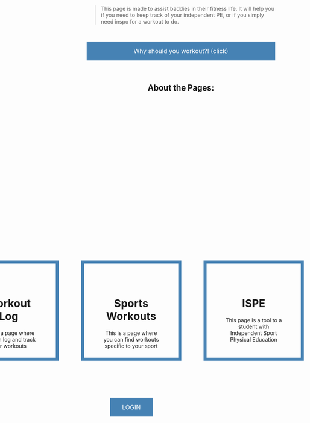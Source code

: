 <html>
<head>
<style>
.button2 {
  background-color: #4682B4;
  border: none;
  color: white;
  padding: 15px 32px;
  text-align: center;
  text-decoration: none;
  display: flex;
  font-size: 16px;
  margin: 4px 2px;
  cursor: pointer;
  justify-content: center;
  position: absolute;
  top: 1100px;
  left: 290px
}

</style>
</head>
<body>

<a href="http://localhost:4001/login" class="button2">LOGIN </a>

</body>
</html>

> This page is made to assist baddies in their fitness life. It will help you if you need to keep track of your independent PE, or if you simply need inspo for a workout to do.

<br>

<html>
<head>
<style>
.button {
  background-color: #4682B4;
  border: none;
  color: white;
  padding: 15px 32px;
  text-align: center;
  text-decoration: none;
  display: flex;
  font-size: 16px;
  margin: 4px 2px;
  cursor: pointer;
  justify-content: center
}

</style>
</head>
<body>

<a href="https://www.healthline.com/nutrition/10-benefits-of-exercise" class="button">Why should you workout?! (click) </a>

</body>
</html>


<br>


<html>
<head>
<style>
box1 {
  background-color: none;
  width: 150px;
  height: 150px;
  border: 8px solid steelblue;
  padding: 50px;
  margin: 50px;
  position: absolute;
  top: 690px;
  left: -160;
}
box2 {
  background-color: none;
  width: 150px;
  height: 150px;
  border: 8px solid steelblue;
  padding: 50px;
  margin: 50px;
  position: absolute;
  top: 690px;
  left: 165;
}
box3 {
  background-color: none;
  width: 150px;
  height: 150px;
  border: 8px solid steelblue;
  padding: 50px;
  margin: 50px;
  position: absolute;
  top: 690px;
  left: 490;
}

</style>
</head>
<body>

<h2 style="text-align:center">About the Pages:</h2>


<box1 style="text-align:center">
    <h1>Workout Log</h1>
    This is a page where you can log and track your workouts
</box1>
<box2 style="text-align:center">
    <h1>Sports Workouts</h1>
    This is a page where you can find workouts specific to your sport
</box2>
<box3 style="text-align:center">
    <h1>ISPE</h1>
    This page is a tool to a student with Independent Sport Physical Education
</box3>

</body>
</html>

<br>


